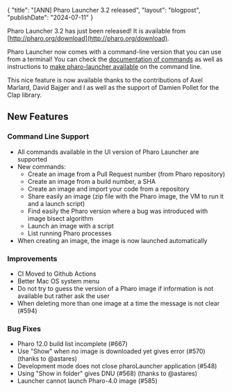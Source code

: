 {
"title": "[ANN]  Pharo Launcher 3.2 released",
"layout": "blogpost",
"publishDate": "2024-07-11"
}

Pharo Launcher 3.2 has just been released! It is available from [http://pharo.org/download](http://pharo.org/download).

Pharo Launcher now comes with a command-line version that you can use from a terminal!
You can check the [documentation of commands](https://pharo-project.github.io/pharo-launcher/commands-cmd-line/)  as well as instructions to [make pharo-launcher available](https://pharo-project.github.io/pharo-launcher/installation/) on the command line.

This nice feature is now available thanks to the contributions of Axel Marlard, David Bajger and I as well as the support of Damien Pollet for the Clap library.

## New Features

### Command Line Support
- All commands available in the UI version of Pharo Launcher are supported
- New commands:
  - Create an image from a Pull Request number (from Pharo repository)
  - Create an image from a build number, a SHA
  - Create an image and import your code from a repository
  - Share easily an image (zip file with the Pharo image, the VM to run it and a launch script)
  - Find easily the Pharo version where a bug was introduced with image bisect algorithm
  - Launch an image with a script
  - List running Pharo processes
- When creating an image, the image is now launched automatically

### Improvements
- CI Moved to Github Actions
- Better Mac OS system menu
- Do not try to guess the version of a Pharo image if information is not available but rather ask the user
- When deleting more than one image at a time the message is not clear (#594)

### Bug Fixes
- Pharo 12.0 build list incomplete (#667)
- Use "Show" when no image is downloaded yet gives error (#570) (thanks to @astares)
- Development mode does not close pharoLauncher application (#548)
- Using "Show in folder" gives DNU (#568) (thanks to @astares)
- Launcher cannot launch Pharo-4.0 image (#585)
